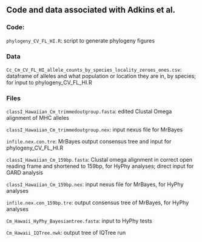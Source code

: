 ## Code and data associated with Adkins et al.

### Code:

`phylogeny_CV_FL_HI.R`: script to generate phylogeny figures

### Data

`Cc_Cm_CV_FL_HI_allele_counts_by_species_locality_zeroes_ones.csv`: dataframe of alleles and what population or location they are in, by species; for input to phylogeny_CV_FL_HI.R

### Files

`classI_Hawaiian_Cm_trimmedoutgroup.fasta`: edited Clustal Omega alignment of MHC alleles

`classI_Hawaiian_Cm_trimmedoutgroup.nex`: input nexus file for MrBayes

`infile.nex.con.tre`: MrBayes output consensus tree and input for phylogeny_CV_FL_HI.R

`classI_Hawaiian_Cm_159bp.fasta`: Clustal omega alignment in correct open reading frame and shortened to 159bp, for HyPhy analyses; direct input for GARD analysis

`classI_Hawaiian_Cm_159bp.nex`: input nexus file for MrBayes, for HyPhy analyses

`infile.nex.con_159bp.tre`: output consensus tree of MrBayes, for HyPhy analyses

`Cm_Hawaii_HyPhy_Bayesiantree.fasta`: input to HyPhy tests

`Cm_Hawaii_IQTree.nwk`: output tree of IQTree run


